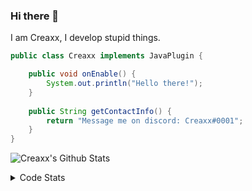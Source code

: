 ### Hi there 👋

I am Creaxx, I develop stupid things. 

```java
public class Creaxx implements JavaPlugin {

    public void onEnable() {
        System.out.println("Hello there!");
    }
    
    public String getContactInfo() {
        return "Message me on discord: Creaxx#0001";
    }
}
```

![Creaxx's Github Stats](https://github-readme-stats.vercel.app/api?username=CreaxxOG&show_icons=true&theme=dark&count_private=true)

<details>
  <summary>Code Stats</summary>

<!--START_SECTION:waka-->
![Code Time](http://img.shields.io/badge/Code%20Time-999%20hrs%209%20mins-blue)

![Lines of code](https://img.shields.io/badge/From%20Hello%20World%20I%27ve%20Written-170%20lines%20of%20code-blue)

**🐱 My GitHub Data** 

> 🏆 778 Contributions in the Year 2022
 > 
> 📦 66.1 kB Used in GitHub's Storage 
 > 
> 🚫 Not Opted to Hire
 > 
> 📜 4 Public Repositories 
 > 
> 🔑 2 Private Repositories  
 > 
**I'm an Early 🐤** 

```text
🌞 Morning    27 commits     █░░░░░░░░░░░░░░░░░░░░░░░░   5.17% 
🌆 Daytime    261 commits    ████████████░░░░░░░░░░░░░   50.0% 
🌃 Evening    221 commits    ██████████░░░░░░░░░░░░░░░   42.34% 
🌙 Night      13 commits     ░░░░░░░░░░░░░░░░░░░░░░░░░   2.49%

```
📅 **I'm Most Productive on Saturday** 

```text
Monday       46 commits     ██░░░░░░░░░░░░░░░░░░░░░░░   8.81% 
Tuesday      53 commits     ██░░░░░░░░░░░░░░░░░░░░░░░   10.15% 
Wednesday    81 commits     ████░░░░░░░░░░░░░░░░░░░░░   15.52% 
Thursday     83 commits     ████░░░░░░░░░░░░░░░░░░░░░   15.9% 
Friday       39 commits     █░░░░░░░░░░░░░░░░░░░░░░░░   7.47% 
Saturday     136 commits    ██████░░░░░░░░░░░░░░░░░░░   26.05% 
Sunday       84 commits     ████░░░░░░░░░░░░░░░░░░░░░   16.09%

```


📊 **This Week I Spent My Time On** 

```text
💬 Programming Languages: 
Java                     4 hrs 41 mins       ████████████████████████░   98.18% 
XML                      5 mins              ░░░░░░░░░░░░░░░░░░░░░░░░░   1.79% 
Markdown                 0 secs              ░░░░░░░░░░░░░░░░░░░░░░░░░   0.02% 
GitIgnore file           0 secs              ░░░░░░░░░░░░░░░░░░░░░░░░░   0.0% 
YAML                     0 secs              ░░░░░░░░░░░░░░░░░░░░░░░░░   0.0%

🔥 Editors: 
IntelliJ                 4 hrs 46 mins       █████████████████████████   100.0%

```

**I Mostly Code in Java** 

```text
Java                     6 repos             ███████████████░░░░░░░░░░   60.0% 
Kotlin                   3 repos             ███████░░░░░░░░░░░░░░░░░░   30.0% 
EJS                      1 repo              ██░░░░░░░░░░░░░░░░░░░░░░░   10.0%

```



 Last Updated on 30/11/2022 06:29:01 UTC
<!--END_SECTION:waka-->
</details>
